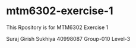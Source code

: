 # mtm6302-exercise-1
This Rpository is for MTM6302 Exercise 1


Suraj Girish Sukhiya
40998087
Group-010
Level-3
